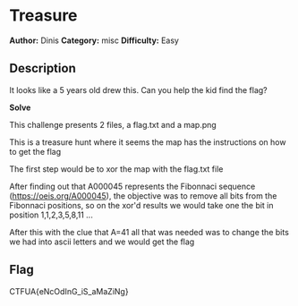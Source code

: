 # Treasure

**Author:** Dinis
**Category:** misc
**Difficulty:** Easy

## Description

It looks like a 5 years old drew this. Can you help the kid find the flag?

**Solve**

This challenge presents 2 files, a flag.txt and a map.png

This is a treasure hunt where it seems the map has the instructions on how to get the flag

The first step would be to xor the map with the flag.txt file

After finding out that A000045 represents the Fibonnaci sequence (https://oeis.org/A000045), the objective was to remove all bits from the Fibonnaci positions, so on the xor'd results we would take one the bit in position 1,1,2,3,5,8,11 ...

After this with the clue that A=41 all that was needed was to change the bits we had into ascii letters and we would get the flag

## Flag

CTFUA{eNcOdInG_iS_aMaZiNg}
